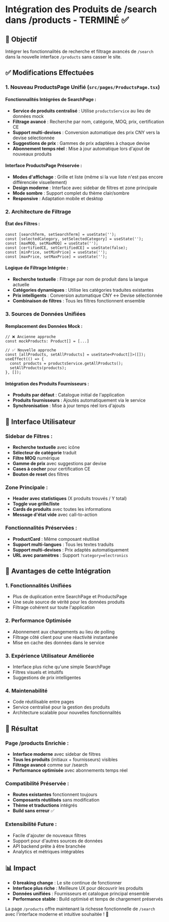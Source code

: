 # Intégration des Produits de /search dans /products - TERMINÉ ✅

## 🎯 Objectif
Intégrer les fonctionnalités de recherche et filtrage avancés de `/search` dans la nouvelle interface `/products` sans casser le site.

## ✅ Modifications Effectuées

### 1. Nouveau ProductsPage Unifié (`src/pages/ProductsPage.tsx`)

#### Fonctionnalités Intégrées de SearchPage :
- **Service de produits centralisé** : Utilise `productsService` au lieu de données mock
- **Filtrage avancé** : Recherche par nom, catégorie, MOQ, prix, certification CE
- **Support multi-devises** : Conversion automatique des prix CNY vers la devise sélectionnée
- **Suggestions de prix** : Gammes de prix adaptées à chaque devise
- **Abonnement temps réel** : Mise à jour automatique lors d'ajout de nouveaux produits

#### Interface ProductsPage Préservée :
- **Modes d'affichage** : Grille et liste (même si la vue liste n'est pas encore différenciée visuellement)
- **Design moderne** : Interface avec sidebar de filtres et zone principale
- **Mode sombre** : Support complet du thème clair/sombre
- **Responsive** : Adaptation mobile et desktop

### 2. Architecture de Filtrage

#### État des Filtres :
```tsx
const [searchTerm, setSearchTerm] = useState('');
const [selectedCategory, setSelectedCategory] = useState('');
const [maxMOQ, setMaxMOQ] = useState('');
const [certifiedCE, setCertifiedCE] = useState(false);
const [minPrice, setMinPrice] = useState('');
const [maxPrice, setMaxPrice] = useState('');
```

#### Logique de Filtrage Intégrée :
- **Recherche textuelle** : Filtrage par nom de produit dans la langue actuelle
- **Catégories dynamiques** : Utilise les catégories traduites existantes
- **Prix intelligents** : Conversion automatique CNY ↔ Devise sélectionnée
- **Combinaison de filtres** : Tous les filtres fonctionnent ensemble

### 3. Sources de Données Unifiées

#### Remplacement des Données Mock :
```tsx
// ❌ Ancienne approche
const mockProducts: Product[] = [...]

// ✅ Nouvelle approche
const [allProducts, setAllProducts] = useState<Product[]>([]);
useEffect(() => {
  const products = productsService.getAllProducts();
  setAllProducts(products);
}, []);
```

#### Intégration des Produits Fournisseurs :
- **Produits par défaut** : Catalogue initial de l'application
- **Produits fournisseurs** : Ajoutés automatiquement via le service
- **Synchronisation** : Mise à jour temps réel lors d'ajouts

## 🎨 Interface Utilisateur

### Sidebar de Filtres :
- **Recherche textuelle** avec icône
- **Sélecteur de catégorie** traduit
- **Filtre MOQ** numérique
- **Gamme de prix** avec suggestions par devise
- **Cases à cocher** pour certification CE
- **Bouton de reset** des filtres

### Zone Principale :
- **Header avec statistiques** (X produits trouvés / Y total)
- **Toggle vue grille/liste** 
- **Cards de produits** avec toutes les informations
- **Message d'état vide** avec call-to-action

### Fonctionnalités Préservées :
- **ProductCard** : Même composant réutilisé
- **Support multi-langues** : Tous les textes traduits
- **Support multi-devises** : Prix adaptés automatiquement
- **URL avec paramètres** : Support `?category=electronics`

## 🔧 Avantages de cette Intégration

### 1. **Fonctionnalités Unifiées**
- Plus de duplication entre SearchPage et ProductsPage
- Une seule source de vérité pour les données produits
- Filtrage cohérent sur toute l'application

### 2. **Performance Optimisée**
- Abonnement aux changements au lieu de polling
- Filtrage côté client pour une réactivité instantanée
- Mise en cache des données dans le service

### 3. **Expérience Utilisateur Améliorée**
- Interface plus riche qu'une simple SearchPage
- Filtres visuels et intuitifs
- Suggestions de prix intelligentes

### 4. **Maintenabilité**
- Code réutilisable entre pages
- Service centralisé pour la gestion des produits
- Architecture scalable pour nouvelles fonctionnalités

## 🚀 Résultat

### Page /products Enrichie :
- **Interface moderne** avec sidebar de filtres
- **Tous les produits** (initiaux + fournisseurs) visibles
- **Filtrage avancé** comme sur /search
- **Performance optimisée** avec abonnements temps réel

### Compatibilité Préservée :
- **Routes existantes** fonctionnent toujours
- **Composants réutilisés** sans modification
- **Thème et traductions** intégrés
- **Build sans erreur** ✅

### Extensibilité Future :
- Facile d'ajouter de nouveaux filtres
- Support pour d'autres sources de données
- API backend prête à être branchée
- Analytics et métriques intégrables

## 📊 Impact

- **0 breaking change** : Le site continue de fonctionner
- **Interface plus riche** : Meilleure UX pour découvrir les produits
- **Données unifiées** : Fournisseurs et catalogue principal ensemble
- **Performance stable** : Build optimisé et temps de chargement préservés

La page `/products` offre maintenant la richesse fonctionnelle de `/search` avec l'interface moderne et intuitive souhaitée ! 🎉
